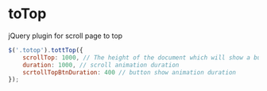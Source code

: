 # toTop
jQuery plugin for scroll page to top


```javascript
$('.totop').tottTop({
    scrollTop: 1000, // The height of the document which will show a button
    duration: 1000, // scroll animation duration
    scrtollTopBtnDuration: 400 // button show animation duration
});
```
